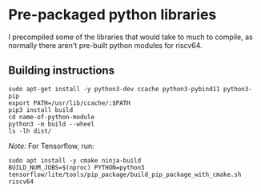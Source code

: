 # Pre-packaged python libraries

I precompiled some of the libraries that would take to much to compile, as normally there aren't pre-built python modules for riscv64.

## Building instructions

```
sudo apt-get install -y python3-dev ccache python3-pybind11 python3-pip
export PATH=/usr/lib/ccache/:$PATH
pip3 install build
cd name-of-python-module
python3 -m build --wheel
ls -lh dist/
```

*Note:* For Tensorflow, run:

```
sudo apt install -y cmake ninja-build
BUILD_NUM_JOBS=$(nproc) PYTHON=python3 tensorflow/lite/tools/pip_package/build_pip_package_with_cmake.sh riscv64
```
